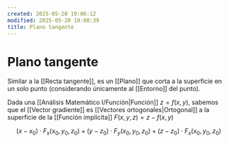 ```yaml
---
created: 2025-05-20 19:06:12
modified: 2025-05-20 19:08:39
title: Plano tangente
---
```


# Plano tangente

Similar a la [[Recta tangente]], es un [[Plano]] que corta a la superficie en un solo punto (considerando únicamente al [[Entorno]] del punto).

Dada una [[Análisis Matemático I/Función|Función]] $z = f(x, y)$, sabemos que el [[Vector gradiente]] es [[Vectores ortogonales|Ortogonal]] a la superficie de la [[Función implícita]] $F(x, y, z) = z - f(x, y)$

$$
\left( x - x_0 \right) \cdot F_x \left( x_0, y_0, z_0 \right) +
\left( y - z_0 \right) \cdot F_y \left( x_0, y_0, z_0 \right) +
\left( z - z_0 \right) \cdot F_x \left( x_0, y_0, z_0 \right)
$$